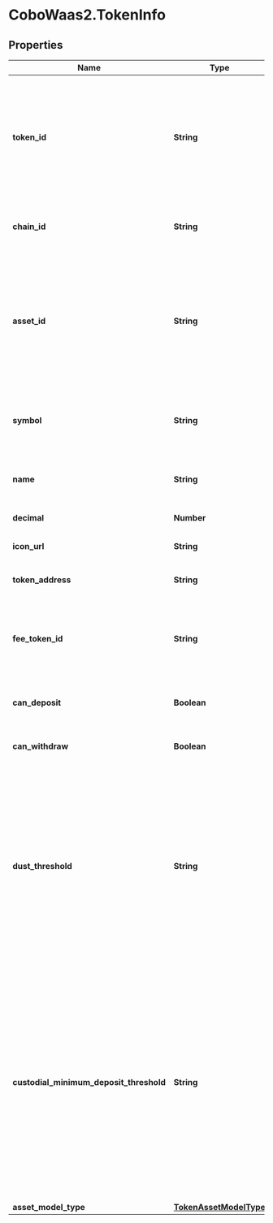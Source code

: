 # CoboWaas2.TokenInfo

## Properties

Name | Type | Description | Notes
------------ | ------------- | ------------- | -------------
**token_id** | **String** | The token ID, which is the unique identifier of a token. You can retrieve the IDs of all the tokens you can use by calling [List enabled tokens](https://www.cobo.com/developers/v2/api-references/wallets/list-enabled-tokens). | 
**chain_id** | **String** | The ID of the chain on which the token operates. | 
**asset_id** | **String** | (This concept applies to Exchange Wallets only) The asset ID. An asset ID is the unique identifier of the asset held within your linked exchange account. | [optional] 
**symbol** | **String** | The token symbol, which is the abbreviated name of a token. | [optional] 
**name** | **String** | The token name, which is the full name of a token. | [optional] 
**decimal** | **Number** | The token decimal. | [optional] 
**icon_url** | **String** | The URL of the token icon. | [optional] 
**token_address** | **String** | The token address, if applicable. | [optional] 
**fee_token_id** | **String** | The fee token ID. A fee token is the token with which you pay transaction fees. | [optional] 
**can_deposit** | **Boolean** | Whether deposits are enabled for this token. | [optional] 
**can_withdraw** | **Boolean** | Whether withdrawals are enabled for this token. | [optional] 
**dust_threshold** | **String** | The minimum withdrawal amount for Custodial Wallets. If your withdrawal amount is smaller than this threshold, the withdrawal request will receive an error.  Note: [Cobo Loop](https://manuals.cobo.com/en/portal/custodial-wallets/cobo-loop) transfers do not have this limitation.  | [optional] 
**custodial_minimum_deposit_threshold** | **String** | The minimum deposit amount for Custodial Wallets. If the amount you deposit to a Custodial Wallet is smaller than this threshold, the deposit will not show up on Cobo Portal or trigger any webhook events.  Note: [Cobo Loop](https://manuals.cobo.com/en/portal/custodial-wallets/cobo-loop)transfers do not have this limitation.  | [optional] 
**asset_model_type** | [**TokenAssetModelType**](TokenAssetModelType.md) |  | [optional] 



